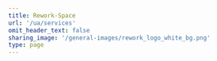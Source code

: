 ```yaml
---
title: Rework-Space
url: '/ua/services'
omit_header_text: false
sharing_image: '/general-images/rework_logo_white_bg.png'
type: page
---
```


